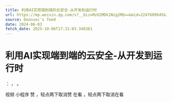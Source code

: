 ```yaml
---
title: 利用AI实现端到端的云安全-从开发到运行时
url: https://mp.weixin.qq.com/s?__biz=MzU2MDk1Nzg2MQ==&mid=2247609645&idx=3&sn=5bdf976d4fe31c78c482e6114274350c
source: Doonsec's feed
date: 2024-06-03
fetch_date: 2025-10-06T17:31:03.346361
---
```


# 利用AI实现端到端的云安全-从开发到运行时

：
，
。

视频
小程序
赞
，轻点两下取消赞
在看
，轻点两下取消在看